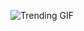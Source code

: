 
<!-- GIF_SECTION -->
![Trending GIF](https://media1.giphy.com/media/v1.Y2lkPThiYjIxNzcybDVtZjBkNGtvMndyb3VhNHB3eDcyOGpvbzJocTBmMWRlaWJmb3VwcSZlcD12MV9naWZzX3NlYXJjaCZjdD1n/M0LSVgFzV8x86iQonb/giphy.gif)
<!-- END_GIF_SECTION -->
